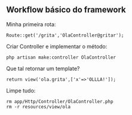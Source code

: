 ## Workflow básico do framework
Minha primeira rota:

    Route::get('/grita','OlaController@gritar');

Criar Controller e implementar o método:

    php artisan make:controller OlaController

Que tal retornar um template?

    return view('ola.grita',['x'=>'OLLLA!']);

Limpe tudo:

    rm app/Http/Controller/OlaController.php 
    rm -r resources/view/ola
